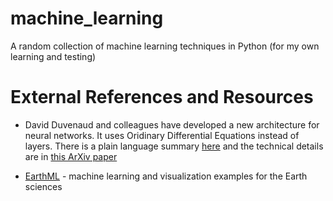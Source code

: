 # machine_learning
A random collection of machine learning techniques in Python (for my own learning and testing)

# External References and Resources

* David Duvenaud and colleagues have developed a new architecture for neural networks. It uses Oridinary Differential Equations instead of layers. There is a plain language summary [here](https://www.technologyreview.com/s/612561/a-radical-new-neural-network-design-could-overcome-big-challenges-in-ai/?utm_campaign=site_visitor.unpaid.engagement&utm_source=twitter&utm_medium=tr_social) and the technical details are in [this ArXiv paper](https://arxiv.org/abs/1806.07366)

* [EarthML](http://earthml.pyviz.org/) - machine learning and visualization examples for the Earth sciences
